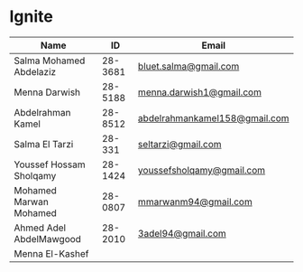# Ignite
| Name | ID | Email|
|------|----|------|
|Salma Mohamed Abdelaziz | 28-3681 | bluet.salma@gmail.com |
|Menna Darwish | 28-5188 | menna.darwish1@gmail.com |
|Abdelrahman Kamel | 28-8512 | abdelrahmankamel158@gmail.com |
|Salma El Tarzi | 28-331 | seltarzi@gmail.com | 
|Youssef Hossam Sholqamy | 28-1424 | youssefsholqamy@gmail.com |
|Mohamed Marwan Mohamed | 28-0807  | mmarwanm94@gmail.com |
|Ahmed Adel AbdelMawgood | 28-2010  | 3adel94@gmail.com |
|Menna El-Kashef | | |